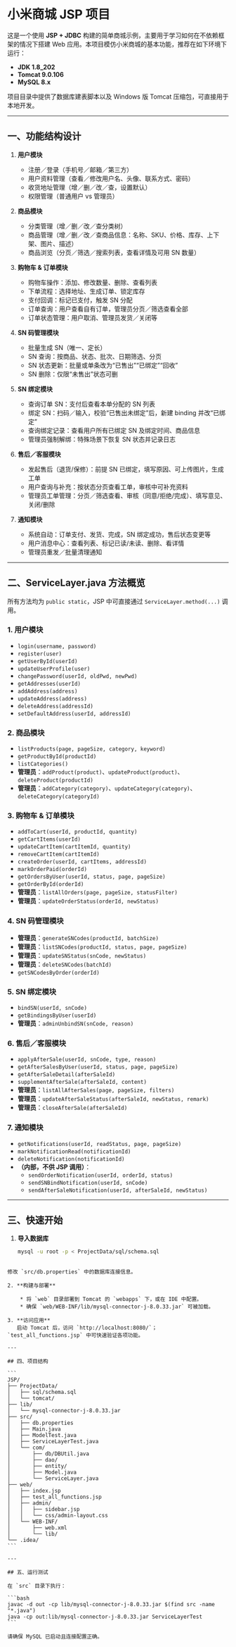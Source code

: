 # 小米商城 JSP 项目

这是一个使用 **JSP + JDBC** 构建的简单商城示例，主要用于学习如何在不依赖框架的情况下搭建 Web 应用。本项目模仿小米商城的基本功能，推荐在如下环境下运行：

- **JDK 1.8_202**  
- **Tomcat 9.0.106**  
- **MySQL 8.x**

项目目录中提供了数据库建表脚本以及 Windows 版 Tomcat 压缩包，可直接用于本地开发。

---

## 一、功能结构设计

1. **用户模块**  
   - 注册／登录（手机号／邮箱／第三方）  
   - 用户资料管理（查看／修改用户名、头像、联系方式、密码）  
   - 收货地址管理（增／删／改／查，设置默认）  
   - 权限管理（普通用户 vs 管理员）

2. **商品模块**  
   - 分类管理（增／删／改／查分类树）  
   - 商品管理（增／删／改／查商品信息：名称、SKU、价格、库存、上下架、图片、描述）  
   - 商品浏览（分页／筛选／搜索列表，查看详情及可用 SN 数量）

3. **购物车 & 订单模块**  
   - 购物车操作：添加、修改数量、删除、查看列表  
   - 下单流程：选择地址、生成订单、锁定库存  
   - 支付回调：标记已支付，触发 SN 分配  
   - 订单查询：用户查看自有订单，管理员分页／筛选查看全部  
   - 订单状态管理：用户取消、管理员发货／关闭等

4. **SN 码管理模块**  
   - 批量生成 SN（唯一、定长）  
   - SN 查询：按商品、状态、批次、日期筛选、分页  
   - SN 状态更新：批量或单条改为“已售出”“已绑定”“回收”  
   - SN 删除：仅限“未售出”状态可删

5. **SN 绑定模块**  
   - 查询订单 SN：支付后查看本单分配的 SN 列表  
   - 绑定 SN：扫码／输入，校验“已售出未绑定”后，新建 binding 并改“已绑定”  
   - 查询绑定记录：查看用户所有已绑定 SN 及绑定时间、商品信息  
   - 管理员强制解绑：特殊场景下恢复 SN 状态并记录日志

6. **售后／客服模块**  
   - 发起售后（退货/保修）：前提 SN 已绑定，填写原因、可上传图片，生成工单  
   - 用户查询与补充：按状态分页查看工单，审核中可补充资料  
   - 管理员工单管理：分页／筛选查看、审核（同意/拒绝/完成）、填写意见、关闭/删除

7. **通知模块**  
   - 系统自动：订单支付、发货、完成，SN 绑定成功，售后状态变更等  
   - 用户消息中心：查看列表、标记已读/未读、删除、看详情  
   - 管理员重发／批量清理通知

---

## 二、ServiceLayer.java 方法概览

所有方法均为 `public static`，JSP 中可直接通过 `ServiceLayer.method(...)` 调用。

### 1. 用户模块  
- `login(username, password)`  
- `register(user)`  
- `getUserById(userId)`  
- `updateUserProfile(user)`  
- `changePassword(userId, oldPwd, newPwd)`  
- `getAddresses(userId)`  
- `addAddress(address)`  
- `updateAddress(address)`  
- `deleteAddress(addressId)`  
- `setDefaultAddress(userId, addressId)`

### 2. 商品模块  
- `listProducts(page, pageSize, category, keyword)`  
- `getProductById(productId)`  
- `listCategories()`  
- **管理员**：`addProduct(product)`、`updateProduct(product)`、`deleteProduct(productId)`  
- **管理员**：`addCategory(category)`、`updateCategory(category)`、`deleteCategory(categoryId)`

### 3. 购物车 & 订单模块  
- `addToCart(userId, productId, quantity)`  
- `getCartItems(userId)`  
- `updateCartItem(cartItemId, quantity)`  
- `removeCartItem(cartItemId)`  
- `createOrder(userId, cartItems, addressId)`  
- `markOrderPaid(orderId)`  
- `getOrdersByUser(userId, status, page, pageSize)`  
- `getOrderById(orderId)`  
- **管理员**：`listAllOrders(page, pageSize, statusFilter)`  
- **管理员**：`updateOrderStatus(orderId, newStatus)`

### 4. SN 码管理模块  
- **管理员**：`generateSNCodes(productId, batchSize)`  
- **管理员**：`listSNCodes(productId, status, page, pageSize)`  
- **管理员**：`updateSNStatus(snCode, newStatus)`  
- **管理员**：`deleteSNCodes(batchId)`  
- `getSNCodesByOrder(orderId)`

### 5. SN 绑定模块  
- `bindSN(userId, snCode)`  
- `getBindingsByUser(userId)`  
- **管理员**：`adminUnbindSN(snCode, reason)`

### 6. 售后／客服模块  
- `applyAfterSale(userId, snCode, type, reason)`  
- `getAfterSalesByUser(userId, status, page, pageSize)`  
- `getAfterSaleDetail(afterSaleId)`  
- `supplementAfterSale(afterSaleId, content)`  
- **管理员**：`listAllAfterSales(page, pageSize, filters)`  
- **管理员**：`updateAfterSaleStatus(afterSaleId, newStatus, remark)`  
- **管理员**：`closeAfterSale(afterSaleId)`

### 7. 通知模块  
- `getNotifications(userId, readStatus, page, pageSize)`  
- `markNotificationRead(notificationId)`  
- `deleteNotification(notificationId)`  
- **（内部，不供 JSP 调用）**：  
  - `sendOrderNotification(userId, orderId, status)`  
  - `sendSNBindNotification(userId, snCode)`  
  - `sendAfterSaleNotification(userId, afterSaleId, newStatus)`

---

## 三、快速开始

1. **导入数据库**  
   ```bash
   mysql -u root -p < ProjectData/sql/schema.sql
````

修改 `src/db.properties` 中的数据库连接信息。

2. **构建与部署**

    * 将 `web` 目录部署到 Tomcat 的 `webapps` 下，或在 IDE 中配置。
    * 确保 `web/WEB-INF/lib/mysql-connector-j-8.0.33.jar` 可被加载。

3. **访问应用**
   启动 Tomcat 后，访问 `http://localhost:8080/`；`test_all_functions.jsp` 中可快速验证各项功能。

---

## 四、项目结构

```
JSP/
├── ProjectData/
│   ├── sql/schema.sql
│   └── tomcat/
├── lib/
│   └── mysql-connector-j-8.0.33.jar
├── src/
│   ├── db.properties
│   ├── Main.java
│   ├── ModelTest.java
│   ├── ServiceLayerTest.java
│   └── com/
│       ├── db/DBUtil.java
│       ├── dao/
│       ├── entity/
│       ├── Model.java
│       └── ServiceLayer.java
├── web/
│   ├── index.jsp
│   ├── test_all_functions.jsp
│   ├── admin/
│   │   ├── sidebar.jsp
│   │   └── css/admin-layout.css
│   └── WEB-INF/
│       ├── web.xml
│       └── lib/
└── .idea/
```

---

## 五、运行测试

在 `src` 目录下执行：

```bash
javac -d out -cp lib/mysql-connector-j-8.0.33.jar $(find src -name "*.java")
java -cp out:lib/mysql-connector-j-8.0.33.jar ServiceLayerTest
```

请确保 MySQL 已启动且连接配置正确。
